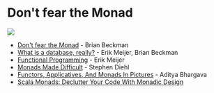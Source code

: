 # Don't fear the Monad

![](http://image.spreadshirtmedia.net/image-server/v1/products/115205650/views/1,width=350,height=350,appearanceId=5.png)

* [Don't fear the Monad](https://channel9.msdn.com/Shows/Going+Deep/Brian-Beckman-Dont-fear-the-Monads) - Brian Beckman
* [What is a database, really?](https://channel9.msdn.com/Series/Beckman-Meijer-Overdrive/Brian-Beckman-and-Erik-Meijer-What-is-a-database-really) - Erik Meijer, Brian Beckman
* [Functional Programming](https://channel9.msdn.com/Shows/Going+Deep/Erik-Meijer-Functional-Programming) - Erik Meijer
* [Monads Made Difficult](http://www.stephendiehl.com/posts/monads.html) - Stephen Diehl
* [Functors, Applicatives, And Monads In Pictures](http://adit.io/posts/2013-04-17-functors,_applicatives,_and_monads_in_pictures.html) - Aditya Bhargava
* [Scala Monads: Declutter Your Code With Monadic Design]()